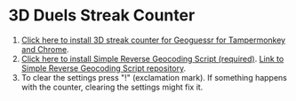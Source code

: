 # 3D Duels Streak Counter

1. [Click here to install 3D streak counter for Geoguessr for Tampermonkey and Chrome](https://github.com/echandler/3D-Duels-Streak-Counter/raw/main/3dDuelsCounter.user.js).
2. [Click here to install Simple Reverse Geocoding Script (required)](https://github.com/echandler/Simple-Reverse-Geocoding-Script/raw/main/reverseGeocodingScript.user.js). [Link to Simple Reverse Geocoding Script repository](https://github.com/echandler/Simple-Reverse-Geocoding-Script).
3. To clear the settings press "!" (exclamation mark). If something happens with the counter, clearing the settings might fix it.
